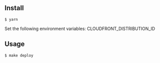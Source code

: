 ## Install

```
$ yarn
```

Set the following environment variables: CLOUDFRONT_DISTRIBUTION_ID

## Usage

```
$ make deploy
```
